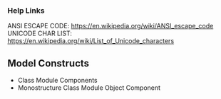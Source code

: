 ### Help Links

ANSI ESCAPE CODE: https://en.wikipedia.org/wiki/ANSI_escape_code
UNICODE CHAR LIST: https://en.wikipedia.org/wiki/List_of_Unicode_characters

## Model Constructs

- Class Module Components
- Monostructure Class Module Object Component
